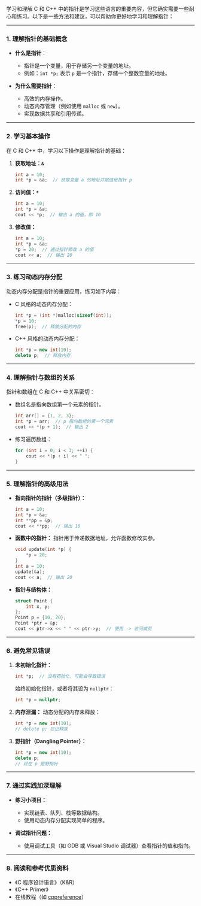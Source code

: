 学习和理解 C 和 C++ 中的指针是学习这些语言的重要内容，但它确实需要一些耐心和练习。以下是一些方法和建议，可以帮助你更好地学习和理解指针：

---

### **1. 理解指针的基础概念**
- **什么是指针**：
  - 指针是一个变量，用于存储另一个变量的地址。
  - 例如：`int *p;` 表示 `p` 是一个指针，存储一个整数变量的地址。

- **为什么需要指针**：
  - 高效的内存操作。
  - 动态内存管理（例如使用 `malloc` 或 `new`）。
  - 实现数据共享和引用传递。

---

### **2. 学习基本操作**
在 C 和 C++ 中，学习以下操作是理解指针的基础：
1. **获取地址：`&`**
   ```cpp
   int a = 10;
   int *p = &a;  // 获取变量 a 的地址并赋值给指针 p
   ```

2. **访问值：`*`**
   ```cpp
   int a = 10;
   int *p = &a;
   cout << *p;  // 输出 a 的值，即 10
   ```

3. **修改值：**
   ```cpp
   int a = 10;
   int *p = &a;
   *p = 20;  // 通过指针修改 a 的值
   cout << a;  // 输出 20
   ```

---

### **3. 练习动态内存分配**
动态内存分配是指针的重要应用，练习如下内容：
- C 风格的动态内存分配：
  ```c
  int *p = (int *)malloc(sizeof(int));
  *p = 10;
  free(p);  // 释放分配的内存
  ```
- C++ 风格的动态内存分配：
  ```cpp
  int *p = new int(10);
  delete p;  // 释放内存
  ```

---

### **4. 理解指针与数组的关系**
指针和数组在 C 和 C++ 中关系密切：
- 数组名是指向数组第一个元素的指针。
  ```cpp
  int arr[] = {1, 2, 3};
  int *p = arr;  // p 指向数组的第一个元素
  cout << *(p + 1);  // 输出 2
  ```

- 练习遍历数组：
  ```cpp
  for (int i = 0; i < 3; ++i) {
      cout << *(p + i) << " ";
  }
  ```

---

### **5. 理解指针的高级用法**
- **指向指针的指针（多级指针）：**
  ```cpp
  int a = 10;
  int *p = &a;
  int **pp = &p;
  cout << **pp;  // 输出 10
  ```

- **函数中的指针：**
  指针用于传递数据地址，允许函数修改实参。
  ```cpp
  void update(int *p) {
      *p = 20;
  }
  int a = 10;
  update(&a);
  cout << a;  // 输出 20
  ```

- **指针与结构体：**
  ```cpp
  struct Point {
      int x, y;
  };
  Point p = {10, 20};
  Point *ptr = &p;
  cout << ptr->x << " " << ptr->y;  // 使用 -> 访问成员
  ```

---

### **6. 避免常见错误**
1. **未初始化指针：**
   ```cpp
   int *p;  // 没有初始化，可能会导致错误
   ```
   始终初始化指针，或者将其设为 `nullptr`：
   ```cpp
   int *p = nullptr;
   ```

2. **内存泄漏：**
   动态分配的内存未释放：
   ```cpp
   int *p = new int(10);
   // delete p; 忘记释放
   ```

3. **野指针（Dangling Pointer）：**
   ```cpp
   int *p = new int(10);
   delete p;
   // 现在 p 是野指针
   ```

---

### **7. 通过实践加深理解**
- **练习小项目：**
  - 实现链表、队列、栈等数据结构。
  - 使用动态内存分配实现简单的程序。

- **调试指针问题：**
  - 使用调试工具（如 GDB 或 Visual Studio 调试器）查看指针的值和指向。

---

### **8. 阅读和参考优质资料**
- 《C 程序设计语言》（K&R）
- 《C++ Primer》
- 在线教程（如 [cppreference](https://en.cppreference.com/)）

